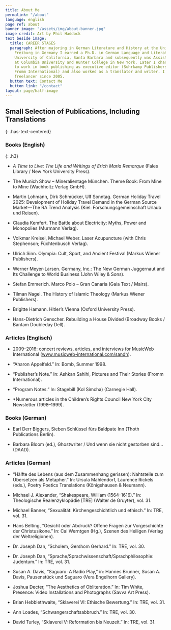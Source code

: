 ```yaml
---
title: About Me
permalink: "/about"
language: english
page ref: about
banner image: "/assets/img/about-banner.jpg"
image credit: Art by Phil Haddock
text beside image:
  title: CAREER STAGES
  paragraph: After majoring in German Literature and History at the University of
    Freiburg in Germany I earned a Ph.D. in German Language and Literature from the
    University of California, Santa Barbara and subsequently was Assistant Professor
    at Columbia University and Hunter College in New York. Later I changed careers
    to work in book publishing as executive editor (Suhrkamp Publishers New York,
    Fromm International) and also worked as a translator and writer. I have been a
    freelancer since 2005.
  button text: Contact Me
  button link: "/contact"
layout: page/half-image
---
```


## Small Selection of Publications, Including Translations

{: .has-text-centered}

### Books (English)

{: .h3}

* *A Time to Live: The Life and Writings of Erich Maria Remarque* (Fales Library / New York University Press).

* The Munich Show – Mineralientage München. Theme Book: From Mine to Mine (Wachholtz Verlag GmbH).

* Martin Lohmann, Dirk Schmücker, Ulf Sonntag. German Holiday Travel 2025: Development of Holiday Travel Demand in the German Source Market—The RA Trend Analysis (Kiel: Forschungsgemeinschaft Urlaub und Reisen).

* Claudia Kemfert. The Battle about Electricity: Myths, Power and Monopolies (Murmann Verlag).

* Volkmar Kreisel, Michael Weber. Laser Acupuncture (with Chris Stephenson; Füchtenbusch Verlag).

* Ulrich Sinn. Olympia: Cult, Sport, and Ancient Festival (Markus Wiener Publishers).

* Werner Meyer-Larsen. Germany, Inc.: The New German Juggernaut and Its Challenge to World Business (John Wiley & Sons).

* Stefan Emmerich. Marco Polo – Gran Canaria (Gaia Text / Mairs).

* Tilman Nagel. The History of Islamic Theology (Markus Wiener Publishers).

* Brigitte Hamann. Hitler’s Vienna (Oxford University Press).

* Hans-Dietrich Genscher. Rebuilding a House Divided (Broadway Books / Bantam Doubleday Dell).

### Articles (Englisch)

* 2009–2016: concert reviews, articles, and interviews for MusicWeb International (www.musicweb-international.com/sandh).

* “Aharon Appelfeld.” In: Bomb, Summer 1998.

* “Publisher’s Note.” In: Ashkan Sahihi, Pictures and Their Stories (Fromm International).

* “Program Notes.” In: Stagebill (Kol Simcha) (Carnegie Hall).

* \*Numerous articles in the Children’s Rights Council New York City Newsletter (1998–1999).

### Books (German)

* Earl Derr Biggers, Sieben Schlüssel fürs Baldpate Inn (Thoth Publications Berlin).

* Barbara Bloom (ed.), Ghostwriter / Und wenn sie nicht gestorben sind... (DAAD).

### Articles (German)

* “Hälfte des Lebens (aus dem Zusammenhang gerissen): Nahtstelle zum Übersetzen als Metapher.” In: Ursula Mahlendorf, Laurence Rickels (eds.), Poetry Poetics Translations (Königshausen & Neumann).

* Michael J. Alexander, “Shakespeare, William (1564–1616).” In: Theologische Realenzyklopädie \[TRE\] (Walter de Gruyter), vol. 31.

* Michael Banner, “Sexualität: Kirchengeschichtlich und ethisch.” In: TRE, vol. 31.

* Hans Belting, “Gesicht oder Abdruck? Offene Fragen zur Vorgeschichte der Christusikone.” In: Cai Werntgen (Hg.), Szenen des Heiligen (Verlag der Weltreligionen).

* Dr. Joseph Dan, “Scholem, Gershom Gerhard.” In: TRE, vol. 30.

* Dr. Joseph Dan, “Sprache/Sprachwissenschaft/Sprachphilosophie: Judentum.” In: TRE, vol. 31.

* Susan A. Davis, “Saguaro: A Radio Play,” in: Hannes Brunner, Susan A. Davis, Pausenstück und Saguaro (Vera Engelhorn Gallery).

* Joshua Decter, “The Aesthetics of Obliteration.” In: Tim White, Presence: Video Installations and Photographs (Savva Art Press).

* Brian Hebblethwaite, “Sklaverei VI: Ethische Bewertung.” In: TRE, vol. 31.

* Ann Loades, “Schwangerschaftsabbruch.” In: TRE, vol. 30.

* David Turley, “Sklaverei V: Reformation bis Neuzeit.” In: TRE, vol. 31.